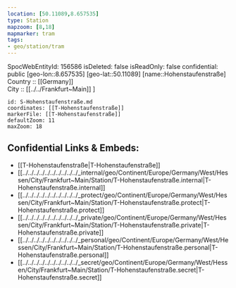 ```yaml
---
location: [50.11089,8.657535] 
type: Station 
mapzoom: [8,18] 
mapmarker: tram 
tags:
- geo/station/tram
---
```

SpocWebEntityId: 156586
isDeleted: false
isReadOnly: false
confidential: public
[geo-lon::8.657535] 
[geo-lat::50.11089] 
[name::Hohenstaufenstraße] 
Country :: [[Germany]]  
City :: [[../../Frankfurt~Main]] ] 


```leaflet
id: S-Hohenstaufenstraße.md
coordinates: [[T-Hohenstaufenstraße]] 
markerFile: [[T-Hohenstaufenstraße]] 
defaultZoom: 11 
maxZoom: 18
```


## Confidential Links & Embeds: 
- [[T-Hohenstaufenstraße|T-Hohenstaufenstraße]] 
- [[../../../../../../../../../../_internal/geo/Continent/Europe/Germany/West/Hessen/City/Frankfurt~Main/Station/T-Hohenstaufenstraße.internal|T-Hohenstaufenstraße.internal]] 
- [[../../../../../../../../../../_protect/geo/Continent/Europe/Germany/West/Hessen/City/Frankfurt~Main/Station/T-Hohenstaufenstraße.protect|T-Hohenstaufenstraße.protect]] 
- [[../../../../../../../../../../_private/geo/Continent/Europe/Germany/West/Hessen/City/Frankfurt~Main/Station/T-Hohenstaufenstraße.private|T-Hohenstaufenstraße.private]] 
- [[../../../../../../../../../../_personal/geo/Continent/Europe/Germany/West/Hessen/City/Frankfurt~Main/Station/T-Hohenstaufenstraße.personal|T-Hohenstaufenstraße.personal]] 
- [[../../../../../../../../../../_secret/geo/Continent/Europe/Germany/West/Hessen/City/Frankfurt~Main/Station/T-Hohenstaufenstraße.secret|T-Hohenstaufenstraße.secret]] 

